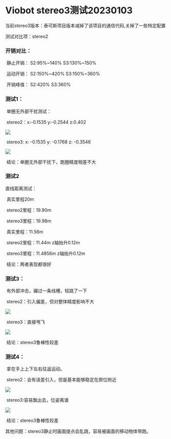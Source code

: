 # Viobot stereo3测试20230103

当前stereo3版本：泰可斯项目版本减掉了该项目的通信代码,关掉了一些特定配置

测试对比项：stereo2

### 开销对比：

​	静止开销： S2:95%\~140%       S3:130%\~150%

​	运动开销： S2:150%\~420%      S3:150%\~360%

​	开销峰值： S2:420%                 S3:360%

### 测试1：

​	单圈无外部干扰测试：

​	stereo2：x:-0.1535    y:-0.2544  z:0.402

![](image/1704267227052_e2JKcpzfdx.jpg)

​	stereo3:   x:  -0.1535 y: -0.1768  z: -0.3546

![](image/1704267410471_Wcwe4jSHCO.jpg)

​	结论：单圈无外部干扰下，跑圈精度相差不大

### 测试2

直线距离测试：

​	真实里程20m

​	stereo2里程：19.90m

​	stereo3里程：19.98m



​	真实里程：11.56m

​	stereo2里程：11.44m  z轴抬升0.12m

​	stereo3里程：11.4856m z轴抬升0.12m



​	结论：两者表现都很好

### 测试3：

​	有外部冲击，碾过一条线槽，轻跳了一下

​	stereo2：引入偏差，但对整体精度影响不大

![](image/1704267307465_mkfXgFJ1FX.jpg)

​	stereo3：直接甩飞

![](image/1704267505875_egyJVoNLUM.jpg)

​	结论：stereo3鲁棒性较差

### 测试4：

​	拿在手上上下左右往返运动。

​	stereo2：会有误差引入，但是基本能够稳定在原位附近

![](image/image_AKTc2rd-aD.png)

​	stereo3:容易飘出去，位姿离谱

![](image/image_DGd8Xu3WBf.png)

​	结论：stereo3鲁棒性较差

其他问题：stereo3静止时画面提点会乱跳，容易被画面的移动物体带跑。
